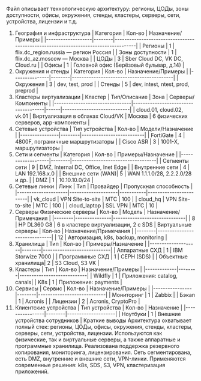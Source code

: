 Файл описывает технологическую архитектуру: регионы, ЦОДы, зоны доступности, офисы, окружения, стенды, кластеры, серверы, сети, устройства, лицензии и т.д.
1. География и инфраструктура
   | Категория | Кол-во | Назначение/Примеры |
   |-------------------|--------|-----------------------------------------------------------------------------------|
   | Регионы | 1 | flix.dc_region.russia — регион Россия |
   | Зоны доступности | 1 | flix.dc_az.moscow — Москва |
   | ЦОДы | 3 | Sber Cloud DC, VK DC, Cloud.ru |
   | Офисы | 1 | Головной офис (Берёзовый бульвар, д.14) |
2. Окружения и стенды
   | Категория | Кол-во | Назначение/Примеры |
   |---------------|--------|------------------------------------------|
   | Окружения | 3 | dev, test, prod |
   | Стенды | 5 | dev, intest, ntest, prod, preprod |
3. Кластеры виртуализации
   | Кластер | Тип/Описание | Зона | Серверы/Компоненты |
   |--------------------------------|-------------------------------------|------|----------------------------|
   | cloud.01, cloud.02, vk.01 | Виртуализация в облаках Cloud/VK | Москва | 6 физических серверов, app-компоненты |
4. Сетевые устройства
   | Тип устройства | Кол-во | Модели/Назначение |
   |----------------|--------|--------------------------|
   | FortiGate | 4 | 4800F, пограничные маршрутизаторы |
   | Cisco ASR | 3 | 1001-X, маршрутизаторы |
5. Сети и сегменты
   | Категория | Кол-во | Примеры/Назначение |
   |-------------------|--------|-----------------------------------|
   | Сегменты сети | 9 | DMZ, Internal DC, Office, Inet Edge |
   | Внутренние сети | 4 | LAN 192.168.x.0 |
   | Внешние сети (WAN)| 5 | WAN 1.1.1.0/28, 2.2.2.0/28 и др. |
   | DMZ | 1 | 10.10.10.0/24 |
6. Сетевые линки
   | Линк | Тип | Провайдер | Пропускная способность |
   |---------------------|--------------------|-----------|------------------------|
   | vk_cloud | VPN Site-to-site | МТС | 100 |
   | cloud_hq | VPN Site-to-site | МТС | 100 |
   | cloud_laptop | SSL VPN | МТС | 10 |
7. Серверы
   Физические серверы
   | Кол-во | Модель | Назначение/Примечания |
   |--------|---------------|------------------------------|
   | 8 | HP DL360 G8 | 6 в кластере виртуализации, 2 с SDS |
   Виртуальные серверы
   | Кол-во | Назначение/Примечания |
   |--------|------------------------------|
   | 12 | Авторизация, k8s, backup, monitoring |
8. Хранилища
   | Тип | Кол-во | Примеры/Назначение |
   |--------------------|--------|----------------------------|
   | Аппаратные СХД | 1 | IBM Storwize 7000 |
   | Программные СХД | 1 | CEPH (SDS) |
   | Объектные хранилища| 2 | S3 Cloud, S3 VK |
9. Кластеры
   | Тип | Кол-во | Назначение/Примеры |
   |-------------|--------|----------------------------|
   | Wildfly | 1 | Приложения: catalog, canals|
   | K8s | 1 | Приложение: payments |
10. Сервисы
    | Сервис | Кол-во | Назначение/Примеры |
    |----------------|--------|----------------------------|
    | Мониторинг | 1 | Zabbix |
    | Бэкап | 1 | Acronis |
    | Лицензии | 2 | Acronis, CryptoPro |
11. Клиентские устройства
    | Тип устройства | Кол-во | Назначение |
    |----------------|--------|--------------------|
    | Ноутбуки | 1 | Внешние устройства сотрудников |
    Краткие выводы
    Архитектура охватывает полный стек: регионы, ЦОДы, офисы, окружения, стенды, кластеры, серверы, сети, устройства, лицензии.
    Используются как физические, так и виртуальные серверы, а также аппаратные и программные хранилища.
    Реализована поддержка резервного копирования, мониторинга, лицензирования.
    Сеть сегментирована, есть DMZ, внутренние и внешние сети, VPN-линки.
    Применяются современные решения: k8s, SDS, S3, VPN, кластеризация приложений.